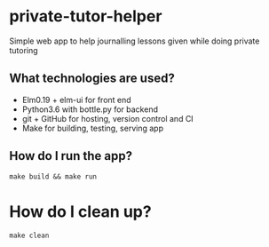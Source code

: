 # private-tutor-helper

Simple web app to help journalling lessons given while doing private tutoring

## What technologies are used?

  - Elm0.19 + elm-ui for front end
  - Python3.6 with bottle.py for backend
  - git + GitHub for hosting, version control and CI
  - Make for building, testing, serving app


## How do I run the app?

    make build && make run


# How do I clean up?

    make clean
